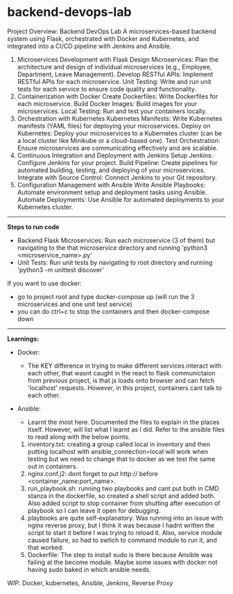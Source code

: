 # backend-devops-lab

Project Overview: Backend DevOps Lab
A microservices-based backend system using Flask, orchestrated with Docker and Kubernetes, and integrated into a CI/CD pipeline with Jenkins and Ansible.

1. Microservices Development with Flask
Design Microservices: Plan the architecture and design of individual microservices (e.g., Employee, Department, Leave Management).
Develop RESTful APIs: Implement RESTful APIs for each microservice.
Unit Testing: Write and run unit tests for each service to ensure code quality and functionality.
2. Containerization with Docker
Create Dockerfiles: Write Dockerfiles for each microservice.
Build Docker Images: Build images for your microservices.
Local Testing: Run and test your containers locally.
3. Orchestration with Kubernetes
Kubernetes Manifests: Write Kubernetes manifests (YAML files) for deploying your microservices.
Deploy on Kubernetes: Deploy your microservices to a Kubernetes cluster (can be a local cluster like Minikube or a cloud-based one).
Test Orchestration: Ensure microservices are communicating effectively and are scalable.
4. Continuous Integration and Deployment with Jenkins
Setup Jenkins: Configure Jenkins for your project.
Build Pipeline: Create pipelines for automated building, testing, and deploying of your microservices.
Integrate with Source Control: Connect Jenkins to your Git repository.
5. Configuration Management with Ansible
Write Ansible Playbooks: Automate environment setup and deployment tasks using Ansible.
Automate Deployments: Use Ansible for automated deployments to your Kubernetes cluster.

---

**Steps to run code**

- Backend Flask Microservices: Run each microservice (3 of them) but navigating to the that microservice directory and running 'python3 <microservice_name>.py'
- Unit Tests: Run unit tests by navigating to root directory and running 'python3 -m unittest discover'

If you want to use docker:
- go to project root and type docker-compose up (will run the 3 microservices and one unit test service)
- you can do ctrl+c to stop the containers and then docker-compose down

---

**Learnings:**

- Docker:
    - The KEY difference in trying to make different services interact with each other, that wasnt caught in the react to flask communictaion from previous project, is that js loads onto browser and can fetch 'localhost' requests. However, in this project, containers cant talk to each other.

- Ansible:
    - Learnt the most here. Documented the files to explain in the places itself. However, will list what I learnt as I did. Refer to the ansible files to read along with the below points.
    1. inventory.txt: creating a group called local in inventory and then putting localhost with ansible_connection=local will work when testing but we need to change that to docker as we test the same out in containers.
    2. nginx.conf.j2: dont forget to put http:// before <container_name:port_name>.
    3. run_playbook.sh: running two playbooks and cant put both in CMD stanza in the dockerfile, so created a shell script and added both. Also added script to stop container from shutting after execution of playbook so I can leave it open for debugging.
    4. playbooks are quite self-explanatory. Was running into an issue with nginx reverse proxy, but I think it was because I hadnt written the script to start it before I was trying to reload it. Also, service module caused failure, so had to swtich to command module to run it, and that worked.
    5. Dockerfile: The step to install sudo is there because Ansible was failing at the become module. Maybe some issues with docker not having sudo baked in which ansible needs.  


WIP: 
Docker, kubernetes, Ansible, Jenkins, Reverse Proxy